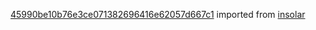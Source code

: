 [45990be10b76e3ce071382696416e62057d667c1](https://github.com/insolar/insolar/commit/45990be10b76e3ce071382696416e62057d667c1) imported from [insolar](https://github.com/insolar/insolar)
